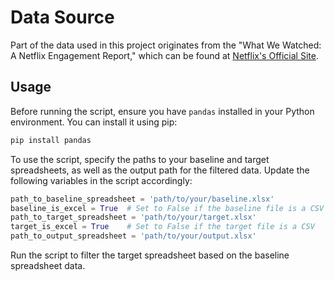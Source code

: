 
# Data Source

Part of the data used in this project originates from the "What We Watched: A Netflix Engagement Report," which can be found at [Netflix's Official Site](https://about.netflix.com/en/news/what-we-watched-a-netflix-engagement-report).

## Usage

Before running the script, ensure you have `pandas` installed in your Python environment. You can install it using pip:

```bash
pip install pandas
```

To use the script, specify the paths to your baseline and target spreadsheets, as well as the output path for the filtered data. Update the following variables in the script accordingly:

```python
path_to_baseline_spreadsheet = 'path/to/your/baseline.xlsx'
baseline_is_excel = True  # Set to False if the baseline file is a CSV
path_to_target_spreadsheet = 'path/to/your/target.xlsx'
target_is_excel = True    # Set to False if the target file is a CSV
path_to_output_spreadsheet = 'path/to/your/output.xlsx'
```

Run the script to filter the target spreadsheet based on the baseline spreadsheet data.
